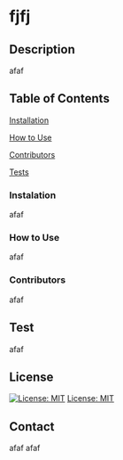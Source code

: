 # fjfj

## Description 
afaf

## Table of Contents
[Installation](#installation)

[How to Use](#how-to-use)

[Contributors](#contributors)

[Tests](#tests)


### Instalation
afaf

### How to Use
afaf

### Contributors
afaf

## Test
afaf


  ## License
[![License: MIT](https://img.shields.io/badge/License-MIT-yellow.svg)](https://opensource.org/licenses/MIT)
[License: MIT](https://opensource.org/licenses/MIT)
  

## Contact
afaf
afaf
 

